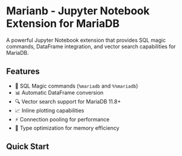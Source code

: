 # Marianb - Jupyter Notebook Extension for MariaDB

A powerful Jupyter Notebook extension that provides SQL magic commands, DataFrame integration, and vector search capabilities for MariaDB.

## Features

- 🔮 SQL Magic commands (`%mariadb` and `%%mariadb`)
- 📊 Automatic DataFrame conversion
- 🔍 Vector search support for MariaDB 11.8+
- 📈 Inline plotting capabilities
- ⚡ Connection pooling for performance
- 🔧 Type optimization for memory efficiency

## Quick Start

